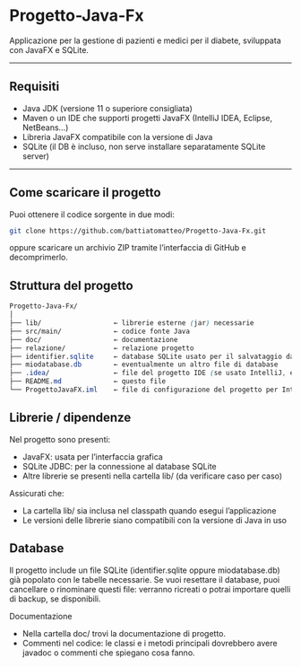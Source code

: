 # Progetto-Java-Fx

Applicazione per la gestione di pazienti e medici per il diabete, sviluppata con JavaFX e SQLite.

---

## Requisiti

- Java JDK (versione 11 o superiore consigliata)  
- Maven o un IDE che supporti progetti JavaFX (IntelliJ IDEA, Eclipse, NetBeans…)  
- Libreria JavaFX compatibile con la versione di Java  
- SQLite (il DB è incluso, non serve installare separatamente SQLite server)  

---

## Come scaricare il progetto

Puoi ottenere il codice sorgente in due modi:

```bash
git clone https://github.com/battiatomatteo/Progetto-Java-Fx.git
```
oppure scaricare un archivio ZIP tramite l’interfaccia di GitHub e decomprimerlo.

## Struttura del progetto 
``` css
Progetto-Java-Fx/
│
├── lib/                  ← librerie esterne (jar) necessarie
├── src/main/             ← codice fonte Java
├── doc/                  ← documentazione
├── relazione/            ← relazione progetto
├── identifier.sqlite     ← database SQLite usato per il salvataggio dati
├── miodatabase.db        ← eventualmente un altro file di database
├── .idea/                ← file del progetto IDE (se usato IntelliJ, ecc.)
├── README.md             ← questo file
└── ProgettoJavaFX.iml    ← file di configurazione del progetto per IntelliJ
```

## Librerie / dipendenze

Nel progetto sono presenti:

- JavaFX: usata per l’interfaccia grafica
- SQLite JDBC: per la connessione al database SQLite
- Altre librerie se presenti nella cartella lib/ (da verificare caso per caso)

Assicurati che:

- La cartella lib/ sia inclusa nel classpath quando esegui l’applicazione
- Le versioni delle librerie siano compatibili con la versione di Java in uso


## Database

Il progetto include un file SQLite (identifier.sqlite oppure miodatabase.db) già popolato con le tabelle necessarie.
Se vuoi resettare il database, puoi cancellare o rinominare questi file: verranno ricreati o potrai importare quelli di backup, se disponibili.

Documentazione

- Nella cartella doc/ trovi la documentazione di progetto.
- Commenti nel codice: le classi e i metodi principali dovrebbero avere javadoc o commenti che spiegano cosa fanno.
